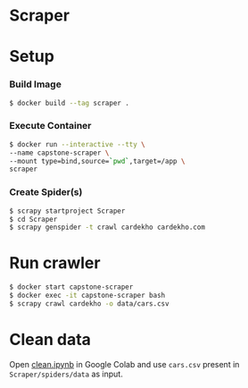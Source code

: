 # Scraper

# Setup
### Build Image
```bash
$ docker build --tag scraper .
```
### Execute Container
```bash
$ docker run --interactive --tty \
--name capstone-scraper \
--mount type=bind,source=`pwd`,target=/app \
scraper
```
### Create Spider(s)
```bash
$ scrapy startproject Scraper
$ cd Scraper
$ scrapy genspider -t crawl cardekho cardekho.com
```

# Run crawler
```bash
$ docker start capstone-scraper
$ docker exec -it capstone-scraper bash
$ scrapy crawl cardekho -o data/cars.csv
```

# Clean data
Open [clean.ipynb](./clean.ipynb) in Google Colab and use `cars.csv` present in `Scraper/spiders/data` as input.

<!-- TODOs
	make High Anonymity Proxies middleware
-->